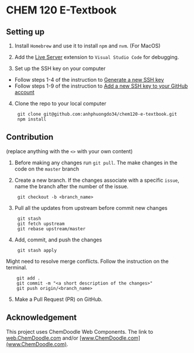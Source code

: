 # CHEM 120 E-Textbook

## Setting up
1. Install `Homebrew` and use it to install `npm` and `nvm`. (For MacOS)
2. Add the [Live Server](https://marketplace.visualstudio.com/items?itemName=ritwickdey.LiveServer) extension to `Visual Studio Code` for debugging.

3. Set up the SSH key on your computer
  
  - Follow steps 1-4 of the instruction to [Generate a new SSH key](https://docs.github.com/en/authentication/connecting-to-github-with-ssh/generating-a-new-ssh-key-and-adding-it-to-the-ssh-agent#generating-a-new-ssh-key)
  - Follow steps 1-9 of the instruction to [Add a new SSH key to your GitHub account](https://docs.github.com/en/authentication/connecting-to-github-with-ssh/generating-a-new-ssh-key-and-adding-it-to-the-ssh-agent#generating-a-new-ssh-key)

4. Clone the repo to your local computer

        git clone git@github.com:anhphuongdo34/chem120-e-textbook.git
        npm install
        
## Contribution
(replace anything with the `<>` with your own content)

1. Before making any changes run `git pull`. The make changes in the code on the `master` branch

2. Create a new branch. If the changes associate with a specific `issue`, name the branch after the number of the issue.

        git checkout -b <branch_name>

3. Pull all the updates from upstream before commit new changes

        git stash
        git fetch upstream
        git rebase upstream/master

4. Add, commit, and push the changes

        git stash apply
        
Might need to resolve merge conflicts. Follow the instruction on the terminal.

        git add .
        git commit -m "<a short description of the changes>"
        git push origin/<branch_name>

5. Make a Pull Request (PR) on GitHub.

## Acknowledgement

This project uses ChemDoodle Web Components. The link to [web.ChemDoodle.com](web.ChemDoodle.com) and/or [www.ChemDoodle.com](www.ChemDoodle.com).
